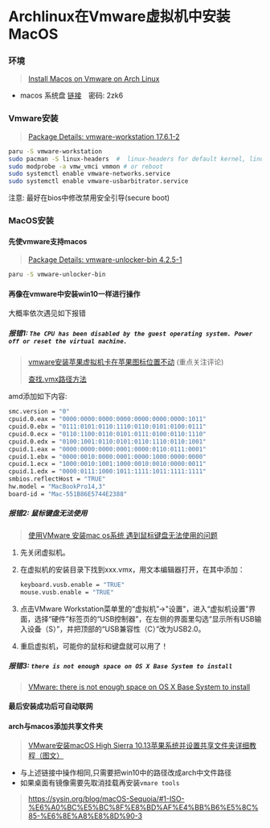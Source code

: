 # Archlinux在Vmware虚拟机中安装MacOS

### 环境

> [Install Macos on Vmware on Arch Linux](https://blog.csdn.net/robin912/article/details/81225570?ops_request_misc=&request_id=&biz_id=102&utm_term=Arch%20Linux%E5%AE%89%E8%A3%85macos%E8%99%9A%E6%8B%9F%E6%9C%BA&utm_medium=distribute.pc_search_result.none-task-blog-2~all~sobaiduweb~default-1-81225570.142^v100^pc_search_result_base9&spm=1018.2226.3001.4187)

- macos 系统盘 [链接](https://pan.baidu.com/s/1eSGmiwq)　密码: 2zk6

### Vmware安装

> [Package Details: vmware-workstation 17.6.1-2](https://aur.archlinux.org/packages/vmware-workstation)

```bash
paru -S vmware-workstation
sudo pacman -S linux-headers  #  linux-headers for default kernel, linux-lts-headers for LTS kernel
sudo modprobe -a vmw_vmci vmmon # or reboot
sudo systemctl enable vmware-networks.service
sudo systemctl enable vmware-usbarbitrator.service
```

注意: 最好在bios中修改禁用安全引导(secure boot)

### MacOS安装

#### 先使vmware支持macos

> [Package Details: vmware-unlocker-bin 4.2.5-1](https://aur.archlinux.org/packages/vmware-unlocker-bin)

```bash
paru -S vmware-unlocker-bin
```

#### 再像在vmware中安装win10一样进行操作

大概率依次遇见如下报错

##### 报错1: `The CPU has been disabled by the guest operating system. Power off or reset the virtual machine.`

>  [vmware安装苹果虚拟机卡在苹果图标位置不动](https://blog.csdn.net/feinifi/article/details/125151747?ops_request_misc=%257B%2522request%255Fid%2522%253A%2522C3B7DD8F-1D78-40CE-8561-16C3E9EB75A9%2522%252C%2522scm%2522%253A%252220140713.130102334..%2522%257D&request_id=C3B7DD8F-1D78-40CE-8561-16C3E9EB75A9&biz_id=0&utm_medium=distribute.pc_search_result.none-task-blog-2~blog~top_positive~default-1-125151747-null-null.nonecase&utm_term=The%20CPU%20Has%20Been%20Disabled%20by%20the%20Guest%20Operating%20System&spm=1018.2226.3001.4450) (重点关注评论)
>
> [查找.vmx路径方法](https://www.partitionwizard.com/clone-disk/cpu-has-been-disabled-by-the-guest-operating-system.html)

amd添加如下内容:

```bash
smc.version = "0"
cpuid.0.eax = "0000:0000:0000:0000:0000:0000:0000:1011"
cpuid.0.ebx = "0111:0101:0110:1110:0110:0101:0100:0111"
cpuid.0.ecx = "0110:1100:0110:0101:0111:0100:0110:1110"
cpuid.0.edx = "0100:1001:0110:0101:0110:1110:0110:1001"
cpuid.1.eax = "0000:0000:0000:0001:0000:0110:0111:0001"
cpuid.1.ebx = "0000:0010:0000:0001:0000:1000:0000:0000"
cpuid.1.ecx = "1000:0010:1001:1000:0010:0010:0000:0011"
cpuid.1.edx = "0000:0111:1000:1011:1111:1011:1111:1111"
smbios.reflectHost = "TRUE"
hw.model = "MacBookPro14,3"
board-id = "Mac-551B86E5744E2388"
```

##### 报错2: 鼠标键盘无法使用

> [使用VMware 安装mac os系统 遇到鼠标键盘无法使用的问题](https://blog.csdn.net/zhoupian/article/details/122659135?ops_request_misc=%257B%2522request%255Fid%2522%253A%2522829CBCBD-A2F6-4B96-90F8-5D21E9C840B8%2522%252C%2522scm%2522%253A%252220140713.130102334.pc%255Fblog.%2522%257D&request_id=829CBCBD-A2F6-4B96-90F8-5D21E9C840B8&biz_id=0&utm_medium=distribute.pc_search_result.none-task-blog-2~blog~first_rank_ecpm_v1~rank_v31_ecpm-1-122659135-null-null.nonecase&utm_term=vmware%E5%AE%89%E8%A3%85macos%E6%97%A0%E6%B3%95%E4%BD%BF%E7%94%A8%E9%BC%A0%E6%A0%87%E6%88%96%E9%94%AE%E7%9B%98&spm=1018.2226.3001.4450)

1. 先关闭虚拟机。

2. 在虚拟机的安装目录下找到xxx.vmx，用文本编辑器打开，在其中添加：

   ```bash
   keyboard.vusb.enable = "TRUE"
   mouse.vusb.enable = "TRUE"
   ```

3. 点击VMware Workstation菜单里的“虚拟机”->"设置"，进入“虚拟机设置”界面，选择“硬件”标签页的“USB控制器”，在左侧的界面里勾选“显示所有USB输入设备（S）”，并把顶部的“USB兼容性（C）”改为USB2.0。

4. 重启虚拟机，可能你的鼠标和键盘就可以用了！

##### 报错3: `there is not enough space on OS X Base System to install`

> [VMware: there is not enough space on OS X Base System to install](https://blog.csdn.net/jimmyleeee/article/details/105205723?ops_request_misc=&request_id=&biz_id=102&utm_term=vmware%E5%AE%89%E8%A3%85macos%E6%8A%A5%E9%94%99there%20is%20not%20en&utm_medium=distribute.pc_search_result.none-task-blog-2~blog~sobaiduweb~default-0-105205723.nonecase&spm=1018.2226.3001.4450)

#### 最后安装成功后可自动联网

#### arch与macos添加共享文件夹

> [VMware安装macOS High Sierra 10.13苹果系统并设置共享文件夹详细教程（图文）](https://blog.csdn.net/qq_30386941/article/details/126457834?ops_request_misc=%257B%2522request%255Fid%2522%253A%25223BA2D8B6-2C1C-45B2-A98A-BECA11B03EEC%2522%252C%2522scm%2522%253A%252220140713.130102334.pc%255Fall.%2522%257D&request_id=3BA2D8B6-2C1C-45B2-A98A-BECA11B03EEC&biz_id=0&utm_medium=distribute.pc_search_result.none-task-blog-2~all~first_rank_ecpm_v1~rank_v31_ecpm-6-126457834-null-null.142^v100^pc_search_result_base9&utm_term=macos%E8%99%9A%E6%8B%9F%E6%9C%BA%E8%AE%BE%E7%BD%AE%E5%85%B1%E4%BA%AB%E6%96%87%E4%BB%B6%E5%A4%B9&spm=1018.2226.3001.4187)

- 与上述链接中操作相同,只需要把win10中的路径改成arch中文件路径
- 如果桌面有镜像需要先取消挂载再安装`vmare tools`




> https://sysin.org/blog/macOS-Sequoia/#1-ISO-%E6%A0%BC%E5%BC%8F%E8%BD%AF%E4%BB%B6%E5%8C%85-%E6%8E%A8%E8%8D%90-3